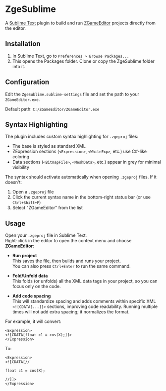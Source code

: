# ZgeSublime

A [Sublime Text](https://www.sublimetext.com/) plugin to build and run [ZGameEditor](https://www.zgameeditor.org/) projects directly from the editor.

## Installation

1. In Sublime Text, go to `Preferences > Browse Packages...`
2. This opens the Packages folder. Clone or copy the ZgeSublime folder into it.

## Configuration

Edit the `ZgeSublime.sublime-settings` file and set the path to your `ZGameEditor.exe`.

Default path: `C:/ZGameEditor/ZGameEditor.exe`

## Syntax Highlighting

The plugin includes custom syntax highlighting for `.zgeproj` files:

- The base is styled as standard XML
- ZExpression sections (`<Expression>`, `<WhileExp>`, etc.) use C#-like coloring
- Data sections (`<BitmapFile>`, `<MeshData>`, etc.) appear in grey for minimal visibility

The syntax should activate automatically when opening `.zgeproj` files. If it doesn't:

1. Open a `.zgeproj` file
2. Click the current syntax name in the bottom-right status bar (or use `Ctrl+Shift+P`)
3. Select "ZGameEditor" from the list

## Usage

Open your `.zgeproj` file in Sublime Text.  
Right-click in the editor to open the context menu and choose **ZGameEditor**:

- **Run project**  
This saves the file, then builds and runs your project.  
You can also press `Ctrl+Enter` to run the same command.

- **Fold/Unfold data**  
This folds (or unfolds) all the XML data tags in your project, so you can focus only on the code.

- **Add code spacing**  
This will standardize spacing and adds comments within specific XML `<![CDATA[...]]>` sections, improving code readability.
Running multiple times will not add extra spacing; it normalizes the format.

For example, it will convert:
```
<Expression>
<![CDATA[float c1 = cos(X);]]>
</Expression>
```
To:
```
<Expression>
<![CDATA[//

float c1 = cos(X);

//]]>
</Expression>
```
